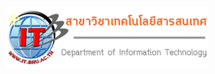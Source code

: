 <p align="center"><a href="https://laravel.com" target="_blank"><img src="LogoHead-1.png" width="400"></a></p>
